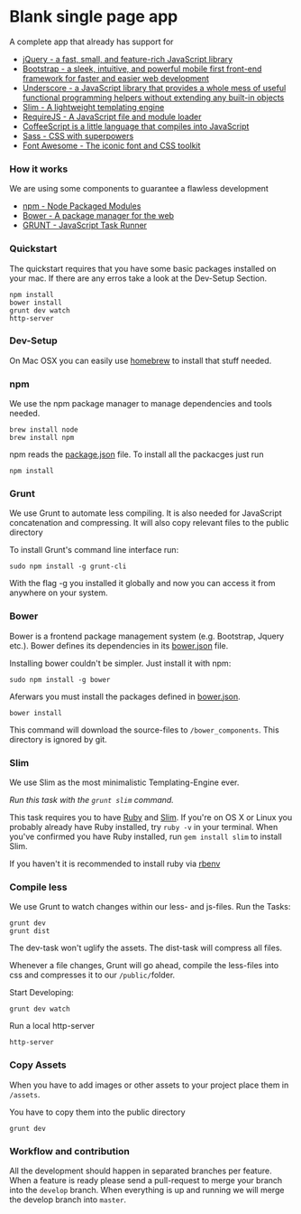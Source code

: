 # Blank single page app
A complete app that already has support for

* [jQuery - a fast, small, and feature-rich JavaScript library](http://jquery.com/)
* [Bootstrap - a sleek, intuitive, and powerful mobile first front-end framework for faster and easier web development](http://getbootstrap.com/)
* [Underscore - a JavaScript library that provides a whole mess of useful functional programming helpers without extending any built-in objects](http://underscorejs.org/)
* [Slim - A lightweight templating engine](http://slim-lang.com/)
* [RequireJS - A JavaScript file and module loader](http://requirejs.org/)
* [CoffeeScript is a little language that compiles into JavaScript](http://coffeescript.org/)
* [Sass - CSS with superpowers](http://sass-lang.com/)
* [Font Awesome - The iconic font and CSS toolkit](http://fortawesome.github.io/Font-Awesome/)

### How it works
We are using some components to guarantee a flawless development

* [npm - Node Packaged Modules](https://www.npmjs.org/)
* [Bower - A package manager for the web](http://bower.io/)
* [GRUNT - JavaScript Task Runner](http://gruntjs.com/)


### Quickstart
The quickstart requires that you have some basic packages installed on your mac.
If there are any erros take a look at the Dev-Setup Section.
```
npm install
bower install
grunt dev watch
http-server
```


### Dev-Setup

On Mac OSX you can easily use [homebrew](http://brew.sh/) to install that stuff needed.

### npm
We use the npm package manager to manage dependencies and tools needed.

```
brew install node
brew install npm
```

npm reads the [package.json]() file.
To install all the packacges just run

```
npm install
```


### Grunt
We use Grunt to automate less compiling. It is also needed for JavaScript concatenation and compressing. It will also copy relevant files to the public directory

To install Grunt's command line interface run:

```
sudo npm install -g grunt-cli
```

With the flag -g you installed it globally and now you can access it from anywhere on your system.


### Bower
Bower is a frontend package management system (e.g. Bootstrap, Jquery etc.).
Bower defines its dependencies in its [bower.json]() file.

Installing bower couldn't be simpler. Just install it with npm:

```
sudo npm install -g bower
```

Aferwars you must install the packages defined in [bower.json]().

```
bower install
```
This command will download the source-files to ```/bower_components```. This directory is ignored by git.


### Slim

We use Slim as the most minimalistic Templating-Engine ever.

_Run this task with the `grunt slim` command._

This task requires you to have [Ruby](http://www.ruby-lang.org/en/downloads/) and [Slim](http://slim-lang.com/). If you're on OS X or Linux you probably already have Ruby installed, try `ruby -v` in your terminal. When you've confirmed you have Ruby installed, run `gem install slim` to install Slim.

If you haven't it is recommended to install ruby via [rbenv](http://rbenv.org/)


### Compile less

We use Grunt to watch changes within our less- and js-files. Run the Tasks:

```
grunt dev
grunt dist
```
The dev-task won't uglify the assets. The dist-task will compress all files.

Whenever a file changes, Grunt will go ahead, compile the less-files into css and compresses it to our ```/public/```folder.

Start Developing:

```
grunt dev watch
```

Run a local http-server
```
http-server
```

### Copy Assets
When you have to add images or other assets to your project place them in ```/assets```.

You have to copy them into the public directory
```
grunt dev
```


### Workflow and contribution
All the development should happen in separated branches per feature. When a feature is ready please send a pull-request to merge your branch into the ```develop``` branch.
When everything is up and running we will merge the develop branch into ```master```.
